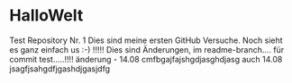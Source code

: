 # HalloWelt
Test Repository Nr. 1
Dies sind meine ersten GitHub Versuche. 
Noch sieht es ganz einfach us :-)
!!!!! Dies sind Änderungen, im readme-branch.... für commit test.....!!!!
änderung - 14.08 cmfbgajfajshgdjasghdjasg
auch 14.08 jsagfjsahgdfjgashdjgasjdfg
